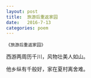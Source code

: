 ```yaml
---
layout: post
title:  旅游后重返家园
date:   2016-7-13
categories: poem
---
```

`《旅游后重返家园》`

西游两周历千川，风物壮美人如山。

他乡纵有千般好，家在夏村离舍难。
